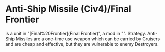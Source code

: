 # Anti-Ship Missile (Civ4)/Final Frontier

 is a unit in "[Final%20Frontier](Final Frontier)", a mod in "".
Strategy.
Anti-Ship Missiles are a one-time use weapon which can be carried by Cruisers and are cheap and effective, but they are vulnerable to enemy Destroyers.
